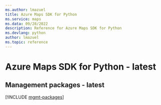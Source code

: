 ```yaml
---
ms.author: lmazuel
title: Azure Maps SDK for Python
ms.service: maps
ms.data: 09/28/2022
description: Reference for Azure Maps SDK for Python
ms.devlang: python
author: lmazuel
ms.topic: reference
---
```

# Azure Maps SDK for Python - latest

## Management packages - latest
[!INCLUDE [mgmt-packages](maps-mgmt-index.md)]